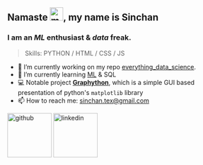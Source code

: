 ## Namaste [<img src='https://github.githubassets.com/images/mona-loading-dark.gif' alt='mona-loading' height='30' >](https://github.com/SinXfactor/bangalore-house-prediction-ml-with-site), my name is **Sinchan**
### I am an *ML* enthusiast & *data* freak.

> Skills: PYTHON / HTML / CSS / JS

- 🔭 I’m currently working on my repo [everything_data_science](https://github.com/SinXfactor/everything_data_science). 
- 🌱 I’m currently learning [ML](https://github.com/SinXfactor/everything_data_science/blob/main/ML_practice.ipynb) & SQL
- 💻 Notable project [**Graphython**](https://github.com/SinXfactor/graphython), which is a simple GUI based presentation of python's `matplotlib` library
- 📫 How to reach me: sinchan.tex@gmail.com 


[<img src='https://www.kaggle.com/static/images/tier-animation-transparent.gif' alt='github' height='100' >](https://www.kaggle.com/sinchans)
[<img src='https://i0.wp.com/www.owlishcommunications.com/thewisdomzone/wp-content/uploads/LINKEDIN-LOGO-2-Animated-Pulsating.gif?resize=300%2C300&ssl=1' alt='linkedin' height='100'>](https://www.linkedin.com/in/ss-sinchan/)  
